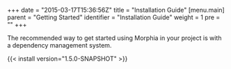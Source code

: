 +++
date = "2015-03-17T15:36:56Z"
title = "Installation Guide"
[menu.main]
  parent = "Getting Started"
  identifier = "Installation Guide"
  weight = 1
  pre = "<i class='fa'></i>"
+++

The recommended way to get started using Morphia in your project is with a dependency management system.

{{< install version="1.5.0-SNAPSHOT" >}}
